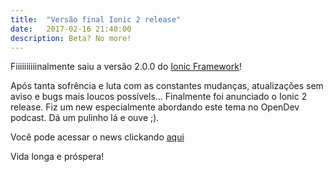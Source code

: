 ```yaml
---
title:  "Versão final Ionic 2 release"
date:   2017-02-16 21:40:00
description: Beta? No more!
---
```


Fiiiiiiiiiinalmente saiu a versão 2.0.0 do [Ionic Framework](https://ionicframework.com/)!

Após tanta sofrência e luta com as constantes mudanças, atualizações sem aviso e bugs mais loucos possívels... Finalmente foi anunciado o Ionic 2 release. Fiz um new especialmente abordando este tema no OpenDev podcast. Dá um pulinho lá e ouve ;).

Você pode acessar o news clickando [aqui](http://www.opendevpodcast.com.br/2017/02/15/opendev-news-vi-ionic-2/)


Vida longa e próspera!